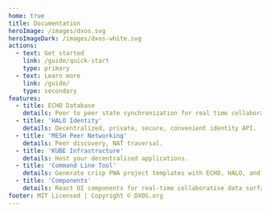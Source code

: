 ```yaml
---
home: true
title: Documentation
heroImage: /images/dxos.svg
heroImageDark: /images/dxos-white.svg
actions:
  - text: Get started
    link: /guide/quick-start
    type: primary
  - text: Learn more
    link: /guide/
    type: secondary
features:
  - title: ECHO Database
    details: Peer to peer state synchronization for real time collaborative and offline first applications.
  - title: 'HALO Identity'
    details: Decentralized, private, secure, convenient identity API.
  - title: 'MESH Peer Networking'
    details: Peer discovery, NAT traversal.
  - title: 'KUBE Infrastructure'
    details: Host your decentralized applications.
  - title: 'Command Line Tool'
    details: Generate crisp PWA project templates with ECHO, HALO, and single-line deployment to KUBE.
  - title: 'Components'
    details: React UI components for real-time collaborative data surfaces.
footer: MIT Licensed | Copyright © DXOS.org
---
```

